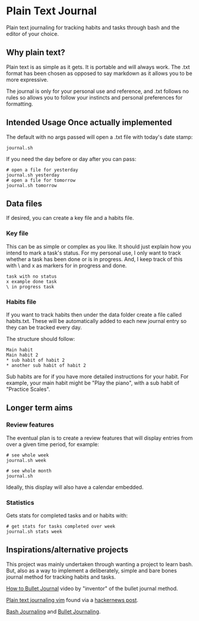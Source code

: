 # Plain Text Journal

Plain text journaling for tracking habits and tasks through bash and the editor of your choice.

## Why plain text?

Plain text is as simple as it gets. It is portable and will always work. The .txt format has been chosen as opposed to say markdown as it allows you to be more expressive.

The journal is only for your personal use and reference, and .txt follows no rules so allows you to follow your instincts and personal preferences for formatting.

## Intended Usage Once actually implemented

The default with no args passed will open a .txt file with today's date stamp:

```
journal.sh
```

If you need the day before or day after you can pass:

```
# open a file for yesterday
journal.sh yesterday
# open a file for tomorrow
journal.sh tomorrow
```

## Data files

If desired, you can create a key file and a habits file.

### Key file

This can be as simple or complex as you like. It should just explain how you intend to mark a task's status. For my personal use, I only want to track whether a task has been done or is in progress. And, I keep track of this with \ and x as markers for in progress and done.

```
task with no status
x example done task
\ in progress task
```

### Habits file

If you want to track habits then under the data folder create a file called habits.txt. These will be automatically added to each new journal entry so they can be tracked every day.

The structure should follow:

``` example habits file
Main habit
Main habit 2
* sub habit of habit 2
* another sub habit of habit 2
```

Sub habits are for if you have more detailed instructions for your habit. For example, your main habit might be "Play the piano", with a sub habit of "Practice Scales".

## Longer term aims

### Review features

The eventual plan is to create a review features that will display entries from over a given time period, for example:

```
# see whole week
journal.sh week

# see whole month
journal.sh
```

Ideally, this display will also have a calendar embedded.

### Statistics

Gets stats for completed tasks and or habits with:

```
# get stats for tasks completed over week 
journal.sh stats week
```

## Inspirations/alternative projects

This project was mainly undertaken through wanting a project to learn bash. But, also as a way to implement a deliberately, simple and bare bones journal method for tracking habits and tasks.

[How to Bullet Journal](https://www.youtube.com/watch?v=fm15cmYU0IM) video by "inventor" of the bullet journal method.

[Plain text journaling vim](https://peppe.rs/posts/plain_text_journaling/) found via a [hackernews post](https://news.ycombinator.com/item?id=36390405).

[Bash Journaling](https://jodavaho.io/posts/bash-journalling.html) and [Bullet Journaling](https://jodavaho.io/posts/bullet-journalling.html).
